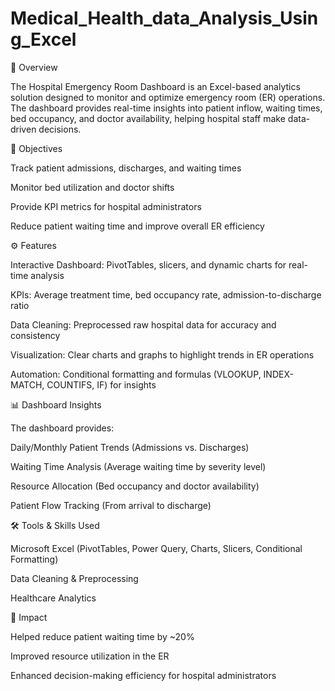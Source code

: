 # Medical_Health_data_Analysis_Using_Excel
📌 Overview

The Hospital Emergency Room Dashboard is an Excel-based analytics solution designed to monitor and optimize emergency room (ER) operations. The dashboard provides real-time insights into patient inflow, waiting times, bed occupancy, and doctor availability, helping hospital staff make data-driven decisions.

🎯 Objectives

Track patient admissions, discharges, and waiting times

Monitor bed utilization and doctor shifts

Provide KPI metrics for hospital administrators

Reduce patient waiting time and improve overall ER efficiency

⚙️ Features

Interactive Dashboard: PivotTables, slicers, and dynamic charts for real-time analysis

KPIs: Average treatment time, bed occupancy rate, admission-to-discharge ratio

Data Cleaning: Preprocessed raw hospital data for accuracy and consistency

Visualization: Clear charts and graphs to highlight trends in ER operations

Automation: Conditional formatting and formulas (VLOOKUP, INDEX-MATCH, COUNTIFS, IF) for insights

📊 Dashboard Insights

The dashboard provides:

Daily/Monthly Patient Trends (Admissions vs. Discharges)

Waiting Time Analysis (Average waiting time by severity level)

Resource Allocation (Bed occupancy and doctor availability)

Patient Flow Tracking (From arrival to discharge)

🛠️ Tools & Skills Used

Microsoft Excel (PivotTables, Power Query, Charts, Slicers, Conditional Formatting)

Data Cleaning & Preprocessing

Healthcare Analytics

🚀 Impact

Helped reduce patient waiting time by ~20%

Improved resource utilization in the ER

Enhanced decision-making efficiency for hospital administrators

